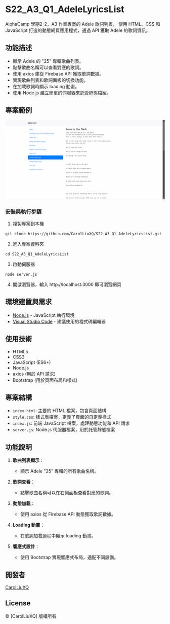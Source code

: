# S22_A3_Q1_AdeleLyricsList

AlphaCamp 學期2-2，A3 作業專案的 Adele 歌詞列表，
使用 HTML、CSS 和 JavaScript 打造的動態網頁應用程式，通過 API 獲取 Adele 的歌詞資訊。

## 功能描述

- 顯示 Adele 的 "25" 專輯歌曲列表。
- 點擊歌曲名稱可以查看對應的歌詞。
- 使用 axios 庫從 Firebase API 獲取歌詞數據。
- 實現歌曲列表和歌詞面板的切換功能。
- 在加載歌詞時顯示 loading 動畫。
- 使用 Node.js 建立簡單的伺服器來託管靜態檔案。

## 專案範例

![範例截圖](./demo.gif)

### 安裝與執行步驟

1. 複製專案到本機
```
git clone https://github.com/CarolLiuXQ/S22_A3_Q1_AdeleLyricsList.git
```

2. 進入專案資料夾
```
cd S22_A3_Q1_AdeleLyricsList
```

3. 啟動伺服器
```
node server.js
```

4. 開啟瀏覽器，輸入 http://localhost:3000 即可瀏覽網頁

## 環境建置與需求

- [Node.js](https://nodejs.org/) - JavaScript 執行環境
- [Visual Studio Code](https://code.visualstudio.com/) - 建議使用的程式碼編輯器

## 使用技術

- HTML5
- CSS3
- JavaScript (ES6+)
- Node.js
- axios (用於 API 請求)
- Bootstrap (用於頁面布局和樣式)

## 專案結構

- `index.html`: 主要的 HTML 檔案，包含頁面結構
- `style.css`: 樣式表檔案，定義了頁面的自定義樣式
- `index.js`: 前端 JavaScript 檔案，處理動態功能和 API 請求
- `server.js`: Node.js 伺服器檔案，用於託管靜態檔案

## 功能說明

1. **歌曲列表顯示**：
   - 顯示 Adele "25" 專輯的所有歌曲名稱。

2. **歌詞查看**：
   - 點擊歌曲名稱可以在右側面板查看對應的歌詞。

3. **動態加載**：
   - 使用 axios 從 Firebase API 動態獲取歌詞數據。

4. **Loading 動畫**：
   - 在歌詞加載過程中顯示 loading 動畫。

5. **響應式設計**：
   - 使用 Bootstrap 實現響應式布局，適配不同設備。

## 開發者

[CarolLiuXQ](https://github.com/CarolLiuXQ)

## License
© [CarolLiuXQ] 版權所有